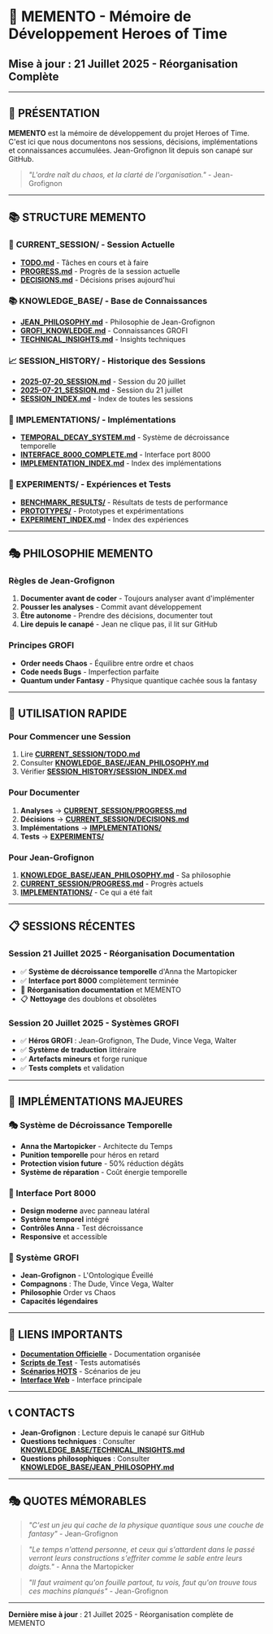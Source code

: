 # 🧠 MEMENTO - Mémoire de Développement Heroes of Time
## Mise à jour : 21 Juillet 2025 - Réorganisation Complète

---

## 🎯 **PRÉSENTATION**

**MEMENTO** est la mémoire de développement du projet Heroes of Time. C'est ici que nous documentons nos sessions, décisions, implémentations et connaissances accumulées. Jean-Grofignon lit depuis son canapé sur GitHub.

> *"L'ordre naît du chaos, et la clarté de l'organisation."* - Jean-Grofignon

---

## 📚 **STRUCTURE MEMENTO**

### 🎯 **CURRENT_SESSION/** - Session Actuelle
- **[TODO.md](CURRENT_SESSION/TODO.md)** - Tâches en cours et à faire
- **[PROGRESS.md](CURRENT_SESSION/PROGRESS.md)** - Progrès de la session actuelle
- **[DECISIONS.md](CURRENT_SESSION/DECISIONS.md)** - Décisions prises aujourd'hui

### 📚 **KNOWLEDGE_BASE/** - Base de Connaissances
- **[JEAN_PHILOSOPHY.md](KNOWLEDGE_BASE/JEAN_PHILOSOPHY.md)** - Philosophie de Jean-Grofignon
- **[GROFI_KNOWLEDGE.md](KNOWLEDGE_BASE/GROFI_KNOWLEDGE.md)** - Connaissances GROFI
- **[TECHNICAL_INSIGHTS.md](KNOWLEDGE_BASE/TECHNICAL_INSIGHTS.md)** - Insights techniques

### 📈 **SESSION_HISTORY/** - Historique des Sessions
- **[2025-07-20_SESSION.md](SESSION_HISTORY/2025-07-20_SESSION.md)** - Session du 20 juillet
- **[2025-07-21_SESSION.md](SESSION_HISTORY/2025-07-21_SESSION.md)** - Session du 21 juillet
- **[SESSION_INDEX.md](SESSION_HISTORY/SESSION_INDEX.md)** - Index de toutes les sessions

### 🔧 **IMPLEMENTATIONS/** - Implémentations
- **[TEMPORAL_DECAY_SYSTEM.md](IMPLEMENTATIONS/TEMPORAL_DECAY_SYSTEM.md)** - Système de décroissance temporelle
- **[INTERFACE_8000_COMPLETE.md](IMPLEMENTATIONS/INTERFACE_8000_COMPLETE.md)** - Interface port 8000
- **[IMPLEMENTATION_INDEX.md](IMPLEMENTATIONS/IMPLEMENTATION_INDEX.md)** - Index des implémentations

### 🧪 **EXPERIMENTS/** - Expériences et Tests
- **[BENCHMARK_RESULTS/](EXPERIMENTS/BENCHMARK_RESULTS/)** - Résultats de tests de performance
- **[PROTOTYPES/](EXPERIMENTS/PROTOTYPES/)** - Prototypes et expérimentations
- **[EXPERIMENT_INDEX.md](EXPERIMENTS/EXPERIMENT_INDEX.md)** - Index des expériences

---

## 🎭 **PHILOSOPHIE MEMENTO**

### **Règles de Jean-Grofignon**
1. **Documenter avant de coder** - Toujours analyser avant d'implémenter
2. **Pousser les analyses** - Commit avant développement
3. **Être autonome** - Prendre des décisions, documenter tout
4. **Lire depuis le canapé** - Jean ne clique pas, il lit sur GitHub

### **Principes GROFI**
- **Order needs Chaos** - Équilibre entre ordre et chaos
- **Code needs Bugs** - Imperfection parfaite
- **Quantum under Fantasy** - Physique quantique cachée sous la fantasy

---

## 🚀 **UTILISATION RAPIDE**

### **Pour Commencer une Session**
1. Lire **[CURRENT_SESSION/TODO.md](CURRENT_SESSION/TODO.md)**
2. Consulter **[KNOWLEDGE_BASE/JEAN_PHILOSOPHY.md](KNOWLEDGE_BASE/JEAN_PHILOSOPHY.md)**
3. Vérifier **[SESSION_HISTORY/SESSION_INDEX.md](SESSION_HISTORY/SESSION_INDEX.md)**

### **Pour Documenter**
1. **Analyses** → **[CURRENT_SESSION/PROGRESS.md](CURRENT_SESSION/PROGRESS.md)**
2. **Décisions** → **[CURRENT_SESSION/DECISIONS.md](CURRENT_SESSION/DECISIONS.md)**
3. **Implémentations** → **[IMPLEMENTATIONS/](IMPLEMENTATIONS/)**
4. **Tests** → **[EXPERIMENTS/](EXPERIMENTS/)**

### **Pour Jean-Grofignon**
1. **[KNOWLEDGE_BASE/JEAN_PHILOSOPHY.md](KNOWLEDGE_BASE/JEAN_PHILOSOPHY.md)** - Sa philosophie
2. **[CURRENT_SESSION/PROGRESS.md](CURRENT_SESSION/PROGRESS.md)** - Progrès actuels
3. **[IMPLEMENTATIONS/](IMPLEMENTATIONS/)** - Ce qui a été fait

---

## 📋 **SESSIONS RÉCENTES**

### **Session 21 Juillet 2025** - Réorganisation Documentation
- ✅ **Système de décroissance temporelle** d'Anna the Martopicker
- ✅ **Interface port 8000** complètement terminée
- 🔄 **Réorganisation documentation** et MEMENTO
- 📋 **Nettoyage** des doublons et obsolètes

### **Session 20 Juillet 2025** - Systèmes GROFI
- ✅ **Héros GROFI** : Jean-Grofignon, The Dude, Vince Vega, Walter
- ✅ **Système de traduction** littéraire
- ✅ **Artefacts mineurs** et forge runique
- ✅ **Tests complets** et validation

---

## 🎯 **IMPLÉMENTATIONS MAJEURES**

### **🎭 Système de Décroissance Temporelle**
- **Anna the Martopicker** - Architecte du Temps
- **Punition temporelle** pour héros en retard
- **Protection vision future** - 50% réduction dégâts
- **Système de réparation** - Coût énergie temporelle

### **🎨 Interface Port 8000**
- **Design moderne** avec panneau latéral
- **Système temporel** intégré
- **Contrôles Anna** - Test décroissance
- **Responsive** et accessible

### **🦸 Système GROFI**
- **Jean-Grofignon** - L'Ontologique Éveillé
- **Compagnons** : The Dude, Vince Vega, Walter
- **Philosophie** Order vs Chaos
- **Capacités légendaires**

---

## 🔗 **LIENS IMPORTANTS**

- **[Documentation Officielle](../docs/)** - Documentation organisée
- **[Scripts de Test](../scripts/test/)** - Tests automatisés
- **[Scénarios HOTS](../game_assets/scenarios/hots/)** - Scénarios de jeu
- **[Interface Web](http://localhost:8000)** - Interface principale

---

## 📞 **CONTACTS**

- **Jean-Grofignon** : Lecture depuis le canapé sur GitHub
- **Questions techniques** : Consulter **[KNOWLEDGE_BASE/TECHNICAL_INSIGHTS.md](KNOWLEDGE_BASE/TECHNICAL_INSIGHTS.md)**
- **Questions philosophiques** : Consulter **[KNOWLEDGE_BASE/JEAN_PHILOSOPHY.md](KNOWLEDGE_BASE/JEAN_PHILOSOPHY.md)**

---

## 🎭 **QUOTES MÉMORABLES**

> *"C'est un jeu qui cache de la physique quantique sous une couche de fantasy"* - Jean-Grofignon

> *"Le temps n'attend personne, et ceux qui s'attardent dans le passé verront leurs constructions s'effriter comme le sable entre leurs doigts."* - Anna the Martopicker

> *"Il faut vraiment qu'on fouille partout, tu vois, faut qu'on trouve tous ces machins planqués"* - Jean-Grofignon

---

**Dernière mise à jour** : 21 Juillet 2025 - Réorganisation complète de MEMENTO 